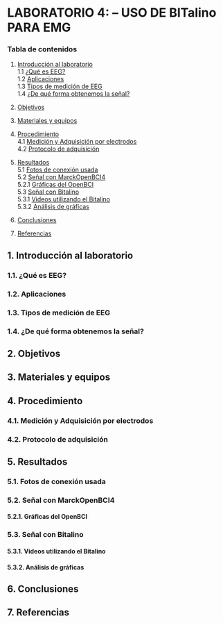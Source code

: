 # LABORATORIO 4: – USO DE BITalino PARA EMG

### Tabla de contenidos

1. [Introducción al laboratorio](#introducción-al-laboratorio)  
   1.1 [¿Qué es EEG?](#qué-es-eeg)  
   1.2 [Aplicaciones](#aplicaciones)  
   1.3 [Tipos de medición de EEG](#tipos-de-medición-de-eeg)  
   1.4 [¿De qué forma obtenemos la señal?](#de-qué-forma-obtenemos-la-señal)

2. [Objetivos](#objetivos)

3. [Materiales y equipos](#materiales-y-equipos)

4. [Procedimiento](#procedimiento)  
   4.1 [Medición y Adquisición por electrodos](#medición-y-adquisición-por-electrodos)  
   4.2 [Protocolo de adquisición](#protocolo-de-adquisición)

5. [Resultados](#resultados)  
   5.1 [Fotos de conexión usada](#fotos-de-conexión-usada)  
   5.2 [Señal con MarckOpenBCI4](#señal-con-marckopenbci4)  
      5.2.1 [Gráficas del OpenBCI](#gráficas-del-openbci)  
   5.3 [Señal con Bitalino](#señal-con-bitalino)  
      5.3.1 [Videos utilizando el Bitalino](#videos-utilizando-el-bitalino)  
      5.3.2 [Análisis de gráficas](#análisis-de-gráficas)

6. [Conclusiones](#conclusiones)

7. [Referencias](#referencias)


## 1. Introducción al laboratorio

### 1.1. ¿Qué es EEG?

### 1.2. Aplicaciones

### 1.3. Tipos de medición de EEG

### 1.4. ¿De qué forma obtenemos la señal?

## 2. Objetivos

## 3. Materiales y equipos

## 4. Procedimiento

### 4.1. Medición y Adquisición por electrodos

### 4.2. Protocolo de adquisición

## 5. Resultados

### 5.1. Fotos de conexión usada

### 5.2. Señal con MarckOpenBCI4

#### 5.2.1. Gráficas del OpenBCI

### 5.3. Señal con Bitalino

#### 5.3.1. Videos utilizando el Bitalino

#### 5.3.2. Análisis de gráficas

## 6. Conclusiones

## 7. Referencias

